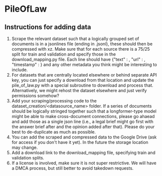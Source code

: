 # PileOfLaw

## Instructions for adding data

1. Scrape the relevant dataset such that a logically grouped set of documents is in a jsonlines file (ending in .jsonl), these should then be compressed with xz. Make sure that for each source there is a 75/25 split for train and validation and specify those in the download_mapping.py file. Each line should have {"text" : <text>, "url" : <where you got it from>, "timestamp" : <when you pulled it>} and any other metadata you think might be interesting to include.
2. For datasets that are centrally located elsewhere or behind separate API key, you can just specify a download from that location and update the pile_of_law.py with a special subroutine to download and process that. Alternatively, we might rehost the dataset elsewhere and just verify permissions somehow?
3. Add your scraping/processing code to the dataset_creation/<datasource_name> folder. If a series of documents should be logically stringed together such that a longformer-type model might be able to make cross-document connections, please go ahaead and add those as a single json line (i.e., a legal brief might go first with the answer brief after and the opinion added after that). Please do your best to de-duplicate as much as possible. 
4. You can add the scraped and compressed data to the Google Drive (ask for access if you don't have it yet). In the future the storage location may change.
5. Add a download link to the download_mapping file, specifying train and validation splits.
6. If a license is involved, make sure it is not super restrictive. We will have a DMCA process, but still better to avoid takedown requests.

